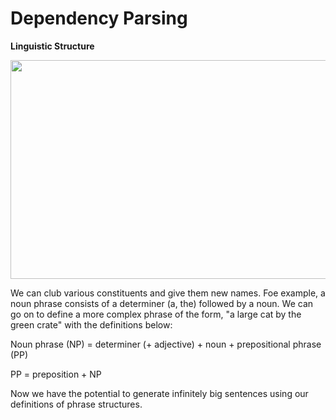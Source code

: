 # Dependency Parsing

**Linguistic Structure**

<p align="center">
  <img width="550" height="350" src="https://user-images.githubusercontent.com/21968647/71702237-1be24200-2d83-11ea-80f8-76387988bf21.png">
</p>

We can club various constituents and give them new names. Foe example, a noun phrase consists of a determiner (a, the) followed by a noun. We can go on to define a more complex phrase of the form, "a large cat by the green crate" with the definitions below:

Noun phrase (NP) = determiner (+ adjective) + noun + prepositional phrase (PP)

PP = preposition + NP

Now we have the potential to generate infinitely big sentences using our definitions of phrase structures.
